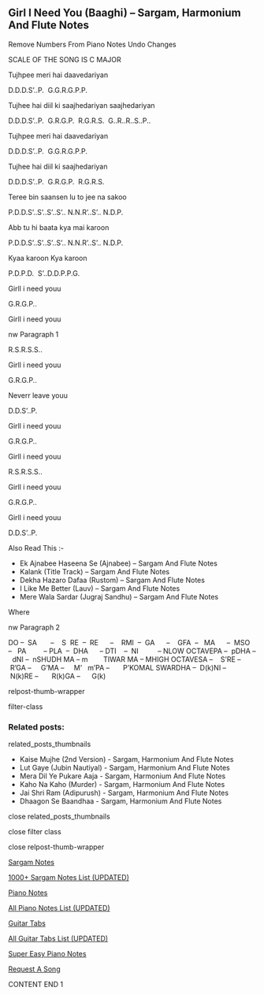 
## Girl I Need You (Baaghi) – Sargam, Harmonium And Flute Notes

Remove Numbers From Piano Notes
Undo Changes

SCALE OF THE SONG IS C MAJOR

Tujhpee meri hai daavedariyan

D.D.D.S’..P.  G.G.R.G.P.P.

Tujhee hai diil ki saajhedariyan saajhedariyan

D.D.D.S’..P.  G.R.G.P.  R.G.R.S.  G..R..R..S..P..

Tujhpee meri hai daavedariyan

D.D.D.S’..P.  G.G.R.G.P.P.

Tujhee hai diil ki saajhedariyan

D.D.D.S’..P.  G.R.G.P.  R.G.R.S.

Teree bin saansen lu to jee na sakoo

P.D.D.S’..S’..S’..S’.. N.N.R’..S’.. N.D.P.

Abb tu hi baata kya mai karoon

P.D.D.S’..S’..S’..S’.. N.N.R’..S’.. N.D.P.

Kyaa karoon Kya karoon

P.D.P.D.  S’..D.D.P.P.G.

Girll i need youu

G.R.G.P..

Girll i need youu

nw Paragraph 1

R.S.R.S.S..

Girll i need youu

G.R.G.P..

Neverr leave youu

D.D.S’..P.

Girll i need youu

G.R.G.P..

Girll i need youu

R.S.R.S.S..

Girll i need youu

G.R.G.P..

Girll i need youu

D.D.S’..P.



Also Read This :-



* Ek Ajnabee Haseena Se (Ajnabee) – Sargam And Flute Notes
* Kalank (Title Track) – Sargam And Flute Notes
* Dekha Hazaro Dafaa (Rustom) – Sargam And Flute Notes
* I Like Me Better (Lauv) – Sargam And Flute Notes
* Mere Wala Sardar (Jugraj Sandhu) – Sargam And Flute Notes

Where

nw Paragraph 2



DO –  SA       –    S  RE  –  RE      –    RMI  –  GA      –    GFA  –   MA      –  MSO  –   PA         – PLA  –  DHA      – DTI    –  NI          – NLOW OCTAVEPA –  pDHA –  dNI –  nSHUDH MA – m        TIWAR MA – MHIGH OCTAVESA –    S’RE –     R’GA –     G’MA –     M’   m’PA –       P’KOMAL SWARDHA –  D(k)NI –       N(k)RE –       R(k)GA –      G(k)



relpost-thumb-wrapper

filter-class

### Related posts:

related_posts_thumbnails

* Kaise Mujhe (2nd Version) - Sargam, Harmonium And Flute Notes
* Lut Gaye (Jubin Nautiyal) - Sargam, Harmonium And Flute Notes
* Mera Dil Ye Pukare Aaja - Sargam, Harmonium And Flute Notes
* Kaho Na Kaho (Murder) - Sargam, Harmonium And Flute Notes
* Jai Shri Ram (Adipurush) - Sargam, Harmonium And Flute Notes
* Dhaagon Se Baandhaa - Sargam, Harmonium And Flute Notes

close related_posts_thumbnails

close filter class

close relpost-thumb-wrapper

[Sargam Notes](https://www.notationsworld.com/sargam-notes.html)

[1000+ Sargam Notes List (UPDATED)](https://www.notationsworld.com/all-songs-list-sargam-notes.html)

[Piano Notes](https://www.notationsworld.com/piano-notes.html)

[All Piano Notes List (UPDATED)](https://www.notationsworld.com/all-songs-list-piano-notes.html)

[Guitar Tabs](https://www.notationsworld.com/guitar-tabs.html)

[All Guitar Tabs List (UPDATED)](https://www.notationsworld.com/all-songs-list-guitar-tabs.html)

[Super Easy Piano Notes](https://studywall.in/)

[Request A Song](https://www.notationsworld.com/request-a-song.html)

CONTENT END 1


